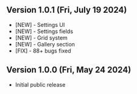 ## Version 1.0.1 (Fri, July 19 2024)

- [NEW] - Settings UI
- [NEW] - Settings fields
- [NEW] - Grid system
- [NEW] - Gallery section
- [FIX] - 88+ bugs fixed

## Version 1.0.0 (Fri, May 24 2024)

- Initial public release
